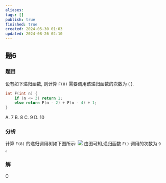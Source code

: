 ```yaml
---
aliases: 
tags: []
publish: true
finished: true
created: 2024-05-30 01:03
updated: 2024-08-26 02:10
---
```

## 题6
### 题目
设有如下递归函数, 则计算 `F(8)` 需要调用该递归函数的次数为 ( ).
```cpp
int F(int n) {
    if (n <= 3) return 1;
    else return F(n - 2) + F(n - 4) + 1;
}
```
A. 7 
B. 8 
C. 9 
D. 10
### 分析
计算 `F(8)` 的递归调用树如下图所示:
![](https://img.hwenyi.live/202408260211241.webp)
由图可知,递归函数 `F()` 调用的次数为 `9` 。
### 解
C